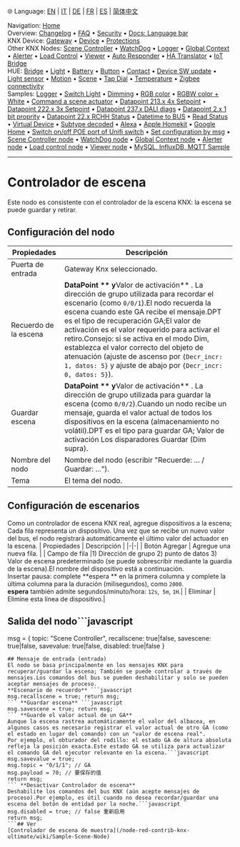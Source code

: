 🌐 Language: [EN](/node-red-contrib-knx-ultimate/wiki/SceneController-Configuration) | [IT](/node-red-contrib-knx-ultimate/wiki/it-SceneController-Configuration) | [DE](/node-red-contrib-knx-ultimate/wiki/de-SceneController-Configuration) | [FR](/node-red-contrib-knx-ultimate/wiki/fr-SceneController-Configuration) | [ES](/node-red-contrib-knx-ultimate/wiki/es-SceneController-Configuration) | [简体中文](/node-red-contrib-knx-ultimate/wiki/zh-CN-SceneController-Configuration)
<!-- NAV START -->
Navigation: [Home](https://supergiovane.github.io/node-red-contrib-knx-ultimate/wiki/Home)  
Overview: [Changelog](https://github.com/Supergiovane/node-red-contrib-knx-ultimate/blob/master/CHANGELOG.md) • [FAQ](https://supergiovane.github.io/node-red-contrib-knx-ultimate/wiki/FAQ-Troubleshoot) • [Security](https://supergiovane.github.io/node-red-contrib-knx-ultimate/wiki/SECURITY) • [Docs: Language bar](https://supergiovane.github.io/node-red-contrib-knx-ultimate/wiki/Docs-Language-Bar)  
KNX Device: [Gateway](https://supergiovane.github.io/node-red-contrib-knx-ultimate/wiki/Gateway-configuration) • [Device](https://supergiovane.github.io/node-red-contrib-knx-ultimate/wiki/Device) • [Protections](https://supergiovane.github.io/node-red-contrib-knx-ultimate/wiki/Protections)  
Other KNX Nodes: [Scene Controller](https://supergiovane.github.io/node-red-contrib-knx-ultimate/wiki/SceneController-Configuration) • [WatchDog](https://supergiovane.github.io/node-red-contrib-knx-ultimate/wiki/WatchDog-Configuration) • [Logger](https://supergiovane.github.io/node-red-contrib-knx-ultimate/wiki/Logger-Configuration) • [Global Context](https://supergiovane.github.io/node-red-contrib-knx-ultimate/wiki/GlobalVariable) • [Alerter](https://supergiovane.github.io/node-red-contrib-knx-ultimate/wiki/Alerter-Configuration) • [Load Control](https://supergiovane.github.io/node-red-contrib-knx-ultimate/wiki/LoadControl-Configuration) • [Viewer](https://supergiovane.github.io/node-red-contrib-knx-ultimate/wiki/knxUltimateViewer) • [Auto Responder](https://supergiovane.github.io/node-red-contrib-knx-ultimate/wiki/KNXAutoResponder) • [HA Translator](https://supergiovane.github.io/node-red-contrib-knx-ultimate/wiki/HATranslator) • [IoT Bridge](https://supergiovane.github.io/node-red-contrib-knx-ultimate/wiki/IoT-Bridge-Configuration)  
HUE: [Bridge](https://supergiovane.github.io/node-red-contrib-knx-ultimate/wiki/HUE%20Bridge%20configuration) • [Light](https://supergiovane.github.io/node-red-contrib-knx-ultimate/wiki/HUE%20Light) • [Battery](https://supergiovane.github.io/node-red-contrib-knx-ultimate/wiki/HUE%20Battery) • [Button](https://supergiovane.github.io/node-red-contrib-knx-ultimate/wiki/HUE%20Button) • [Contact](https://supergiovane.github.io/node-red-contrib-knx-ultimate/wiki/HUE%20Contact%20sensor) • [Device SW update](https://supergiovane.github.io/node-red-contrib-knx-ultimate/wiki/HUE%20Device%20software%20update) • [Light sensor](https://supergiovane.github.io/node-red-contrib-knx-ultimate/wiki/HUE%20Light%20sensor) • [Motion](https://supergiovane.github.io/node-red-contrib-knx-ultimate/wiki/HUE%20Motion) • [Scene](https://supergiovane.github.io/node-red-contrib-knx-ultimate/wiki/HUE%20Scene) • [Tap Dial](https://supergiovane.github.io/node-red-contrib-knx-ultimate/wiki/HUE%20Tapdial) • [Temperature](https://supergiovane.github.io/node-red-contrib-knx-ultimate/wiki/HUE%20Temperature%20sensor) • [Zigbee connectivity](https://supergiovane.github.io/node-red-contrib-knx-ultimate/wiki/HUE%20Zigbee%20connectivity)  
Samples: [Logger](https://supergiovane.github.io/node-red-contrib-knx-ultimate/wiki/Logger-Sample) • [Switch Light](https://supergiovane.github.io/node-red-contrib-knx-ultimate/wiki/-Sample---Switch-light) • [Dimming](https://supergiovane.github.io/node-red-contrib-knx-ultimate/wiki/-Sample---Dimming) • [RGB color](https://supergiovane.github.io/node-red-contrib-knx-ultimate/wiki/-Sample---RGB-Color) • [RGBW color + White](https://supergiovane.github.io/node-red-contrib-knx-ultimate/wiki/-Sample---RGBW-Color-plus-White) • [Command a scene actuator](https://supergiovane.github.io/node-red-contrib-knx-ultimate/wiki/-Sample---Control-a-scene-actuator) • [Datapoint 213.x 4x Setpoint](https://supergiovane.github.io/node-red-contrib-knx-ultimate/wiki/-Sample---DPT213) • [Datapoint 222.x 3x Setpoint](https://supergiovane.github.io/node-red-contrib-knx-ultimate/wiki/-Sample---DPT222) • [Datapoint 237.x DALI diags](https://supergiovane.github.io/node-red-contrib-knx-ultimate/wiki/-Sample---DPT237) • [Datapoint 2.x 1 bit proprity](https://supergiovane.github.io/node-red-contrib-knx-ultimate/wiki/-Sample---DPT2) • [Datapoint 22.x RCHH Status](https://supergiovane.github.io/node-red-contrib-knx-ultimate/wiki/-Sample---DPT22) • [Datetime to BUS](https://supergiovane.github.io/node-red-contrib-knx-ultimate/wiki/-Sample---DateTime-to-BUS) • [Read Status](https://supergiovane.github.io/node-red-contrib-knx-ultimate/wiki/-Sample---Read-value-from-Device) • [Virtual Device](https://supergiovane.github.io/node-red-contrib-knx-ultimate/wiki/-Sample---Virtual-Device) • [Subtype decoded](https://supergiovane.github.io/node-red-contrib-knx-ultimate/wiki/-Sample---Subtype) • [Alexa](https://supergiovane.github.io/node-red-contrib-knx-ultimate/wiki/-Sample---Alexa) • [Apple Homekit](https://supergiovane.github.io/node-red-contrib-knx-ultimate/wiki/-Sample---Apple-Homekit) • [Google Home](https://supergiovane.github.io/node-red-contrib-knx-ultimate/wiki/-Sample---Google-Assistant) • [Switch on/off POE port of Unifi switch](https://supergiovane.github.io/node-red-contrib-knx-ultimate/wiki/-Sample---UnifiPOE) • [Set configuration by msg](https://supergiovane.github.io/node-red-contrib-knx-ultimate/wiki/-Sample-setConfig) • [Scene Controller node](https://supergiovane.github.io/node-red-contrib-knx-ultimate/wiki/Sample-Scene-Node) • [WatchDog node](https://supergiovane.github.io/node-red-contrib-knx-ultimate/wiki/-Sample---WatchDog) • [Global Context node](https://supergiovane.github.io/node-red-contrib-knx-ultimate/wiki/SampleGlobalContextNode) • [Alerter node](https://supergiovane.github.io/node-red-contrib-knx-ultimate/wiki/SampleAlerter) • [Load control node](https://supergiovane.github.io/node-red-contrib-knx-ultimate/wiki/SampleLoadControl) • [Viewer node](https://supergiovane.github.io/node-red-contrib-knx-ultimate/wiki/knxUltimateViewer) • [MySQL, InfluxDB, MQTT Sample](https://supergiovane.github.io/node-red-contrib-knx-ultimate/wiki/Sample-KNX2MQTT-KNX2MySQL-KNX2InfluxDB)
<!-- NAV END -->
---
# Controlador de escena
Este nodo es consistente con el controlador de la escena KNX: la escena se puede guardar y retirar.
## Configuración del nodo
| Propiedades | Descripción |
|-|-|
| Puerta de entrada | Gateway Knx seleccionado.|
| Recuerdo de la escena | **DataPoint ** y**Valor de activación** . La dirección de grupo utilizada para recordar el escenario (como `0/0/1`).El nodo recuerda la escena cuando este GA recibe el mensaje.DPT es el tipo de recuperación GA;El valor de activación es el valor requerido para activar el retiro.Consejo: si se activa en el modo Dim, establezca el valor correcto del objeto de atenuación (ajuste de ascenso por `{Decr_incr: 1, datos: 5}` y ajuste de abajo por `{Decr_incr: 0, datos: 5}`).|
| Guardar escena | **DataPoint ** y**Valor de activación** . La dirección de grupo utilizada para guardar la escena (como `0/0/2`).Cuando un nodo recibe un mensaje, guarda el valor actual de todos los dispositivos en la escena (almacenamiento no volátil).DPT es el tipo para guardar GA; Valor de activación Los disparadores Guardar (Dim supra).|
| Nombre del nodo | Nombre del nodo (escribir "Recuerde: ... / Guardar: ...").|
| Tema | El tema del nodo. |
## Configuración de escenarios
Como un controlador de escena KNX real, agregue dispositivos a la escena; Cada fila representa un dispositivo.
Una vez que se recibe un nuevo valor del bus, el nodo registrará automáticamente el último valor del actuador en la escena.
| Propiedades | Descripción |
|-|-|
| Botón Agregar | Agregue una nueva fila. |
| Campo de fila |1) Dirección de grupo 2) punto de datos 3) Valor de escena predeterminado (se puede sobrescribir mediante la guardia de la escena).El nombre del dispositivo está a continuación.<br/> Insertar pausa: complete **espera ** en la primera columna y complete la última columna para la duración (milisegundos), como `2000`.<br/>**espera** también admite segundos/minuto/hora: `12s`,` 5m`, `1H`.|
| Eliminar | Elimine esta línea de dispositivo.|
## Salida del nodo```javascript
msg = {
  topic: "Scene Controller",
  recallscene: true|false,
  savescene: true|false,
  savevalue: true|false,
  disabled: true|false
}
```---
## Mensaje de entrada (entrada)
El nodo se basa principalmente en los mensajes KNX para recuperar/guardar la escena; También se puede controlar a través de mensajes.Los comandos del bus se pueden deshabilitar y solo se pueden aceptar mensajes de proceso.
**Escenario de recuerdo** ```javascript
msg.recallscene = true; return msg;
``` **Guardar escena** ```javascript
msg.savescene = true; return msg;
``` **Guarde el valor actual de un GA**
Aunque la escena rastrea automáticamente el valor del albacea, en algunos casos es necesario registrar el valor actual de otro GA (como el estado en lugar del comando) con un "valor de escena real".
Por ejemplo, el obturador del rodillo: el estado GA de altura absoluta refleja la posición exacta.Este estado GA se utiliza para actualizar el comando GA del ejecutor relevante en la escena.```javascript
msg.savevalue = true;
msg.topic = "0/1/1"; // GA
msg.payload = 70; // 要保存的值
return msg;
``` **Desactivar Controlador de escena**
Deshabilite los comandos del bus KNX (aún acepte mensajes de proceso).Por ejemplo, es útil cuando no desea recordar/guardar una escena del botón de entidad por la noche.```javascript
msg.disabled = true; // false 重新启用
return msg;
```## Ver
[Controlador de escena de muestra](/node-red-contrib-knx-ultimate/wiki/Sample-Scene-Node)